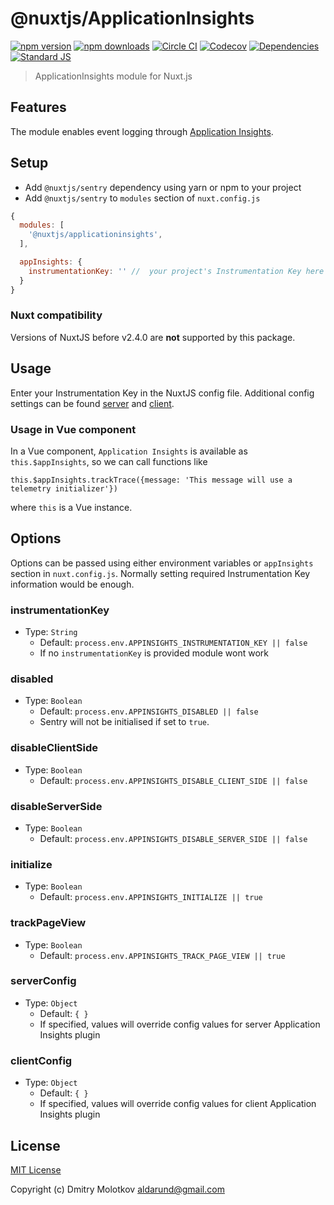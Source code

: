 # @nuxtjs/ApplicationInsights

[![npm version][npm-version-src]][npm-version-href]
[![npm downloads][npm-downloads-src]][npm-downloads-href]
[![Circle CI][circle-ci-src]][circle-ci-href]
[![Codecov][codecov-src]][codecov-href]
[![Dependencies][david-dm-src]][david-dm-href]
[![Standard JS][standard-js-src]][standard-js-href]

> ApplicationInsights module for Nuxt.js

## Features

The module enables event logging through [Application Insights](https://docs.microsoft.com/en-us/azure/azure-monitor/app/app-insights-overview).

## Setup
- Add `@nuxtjs/sentry` dependency using yarn or npm to your project
- Add `@nuxtjs/sentry` to `modules` section of `nuxt.config.js`

```js
{
  modules: [
    '@nuxtjs/applicationinsights',
  ],

  appInsights: {
    instrumentationKey: '' //  your project's Instrumentation Key here
  }
}
```

### Nuxt compatibility
Versions of NuxtJS before v2.4.0 are **not** supported by this package.

## Usage

Enter your Instrumentation Key in the NuxtJS config file. Additional config settings can be found [server](https://github.com/Microsoft/ApplicationInsights-node.js#advanced-configuration-options) and [client](https://github.com/microsoft/ApplicationInsights-JS#configuration).

### Usage in Vue component

In a Vue component, `Application Insights` is available as `this.$appInsights`, so we can call functions like

```
this.$appInsights.trackTrace({message: 'This message will use a telemetry initializer'})
```

where `this` is a Vue instance.

## Options

Options can be passed using either environment variables or `appInsights` section in `nuxt.config.js`.
Normally setting required Instrumentation Key information would be enough.

### instrumentationKey
- Type: `String`
  - Default: `process.env.APPINSIGHTS_INSTRUMENTATION_KEY || false`
  - If no `instrumentationKey` is provided module wont work

### disabled
- Type: `Boolean`
  - Default: `process.env.APPINSIGHTS_DISABLED || false`
  - Sentry will not be initialised if set to `true`.

### disableClientSide
- Type: `Boolean`
  - Default: `process.env.APPINSIGHTS_DISABLE_CLIENT_SIDE || false`

### disableServerSide
- Type: `Boolean`
  - Default: `process.env.APPINSIGHTS_DISABLE_SERVER_SIDE || false`

### initialize
- Type: `Boolean`
  - Default: `process.env.APPINSIGHTS_INITIALIZE || true`

### trackPageView
- Type: `Boolean`
  - Default: `process.env.APPINSIGHTS_TRACK_PAGE_VIEW || true`

### serverConfig
- Type: `Object`
  - Default: `{
  }`
  - If specified, values will override config values for server Application Insights plugin

### clientConfig
- Type: `Object`
  - Default: `{
  }`
  - If specified, values will override config values for client Application Insights plugin


## License
[MIT License](./LICENSE)

Copyright (c) Dmitry Molotkov <aldarund@gmail.com>

<!-- Badges -->
[npm-version-src]: https://img.shields.io/npm/dt/@nuxtjs/ApplicationInsights.svg?style=flat-square
[npm-version-href]: https://npmjs.com/package/@nuxtjs/ApplicationInsights
[npm-downloads-src]: https://img.shields.io/npm/v/@nuxtjs/ApplicationInsights/latest.svg?style=flat-square
[npm-downloads-href]: https://npmjs.com/package/@nuxtjs/ApplicationInsights
[circle-ci-src]: https://img.shields.io/circleci/project/github/nuxt-community/ApplicationInsights.svg?style=flat-square
[circle-ci-href]: https://circleci.com/gh/nuxt-community/ApplicationInsights
[codecov-src]: https://img.shields.io/codecov/c/github/nuxt-community/ApplicationInsights.svg?style=flat-square
[codecov-href]: https://codecov.io/gh/nuxt-community/ApplicationInsights
[david-dm-src]: https://david-dm.org/nuxt-community/ApplicationInsights/status.svg?style=flat-square
[david-dm-href]: https://david-dm.org/nuxt-community/ApplicationInsights
[standard-js-src]: https://img.shields.io/badge/code_style-standard-brightgreen.svg?style=flat-square
[standard-js-href]: https://standardjs.com
